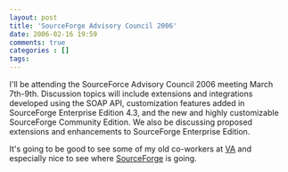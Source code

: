 ```yaml
---
layout: post
title: 'SourceForge Advisory Council 2006'
date: 2006-02-16 19:59
comments: true
categories : []
tags:
---
```

I'll be attending the SourceForce Advisory Council 2006 meeting March 7th-9th. Discussion topics will include extensions and integrations developed using the SOAP API, customization features added in SourceForge Enterprise Edition 4.3, and the new and highly customizable SourceForge Community Edition. We also be discussing proposed extensions and enhancements to SourceForge Enterprise Edition.

It's going to be good to see some of my old co-workers at <a href="http://vasoftware.com">VA</a> and especially nice to see where <a href="http://sf.net">SourceForge</a> is going.



